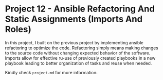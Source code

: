 # Project 12 - Ansible Refactoring And Static Assignments (Imports And Roles)

In this project, I built on the previous project by implementing ansible refactoring to optimize the code. Refactoring simply means making changes to the source code without changing expected behavior of the software. Imports allow for effective ru-use of previously created playbooks in a new playbook leading to better organization of tasks and reuse when needed. 

Kindly check `project.md` for more information.

